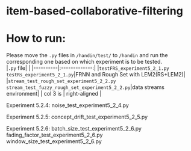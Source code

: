 # item-based-collaborative-filtering

# How to run:
Please move the `.py` files in `/handin/test/` to `/handin` and run the corresponding one based on which experiment is to be tested.
<br>
|`.py` file|            |
|----------|:-------------:|
|`testFRS_experiment5_2_1.py` `testRs_experiment5_2_1.py`|FRNN and Rough Set with LEM2(RS+LEM2)|
|`stream_test_rough_set_experiment5_2_2.py` `stream_test_fuzzy_rough_set_experiment5_2_2.py`|data streams environment|
| col 3 is | right-aligned |


Experiment 5.2.4:
noise_test_experiment5_2_4.py

Experiment 5.2.5:
concept_drift_test_experiment5_2_5.py

Experiment 5.2.6:
batch_size_test_experiment5_2_6.py
fading_factor_test_experiment5_2_6.py
window_size_test_experiment5_2_6.py
